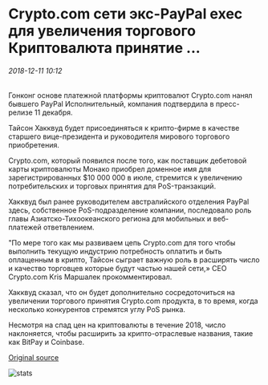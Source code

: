 # Crypto.com сети экс-PayPal exec для увеличения торгового Криптовалюта принятие ...

###### 2018-12-11 10:12

Гонконг основе платежной платформы криптовалют Crypto.com нанял бывшего PayPal Исполнительный, компания подтвердила в пресс-релизе 11 декабря.

Тайсон Хакквуд будет присоединяться к крипто-фирме в качестве старшего вице-президента и руководителя мирового торгового приобретения.

Crypto.com, который появился после того, как поставщик дебетовой карты криптовалюты Монако приобрел доменное имя для зарегистрированных $10 000 000 в июле, стремится к увеличению потребительских и торговых принятия для PoS-транзакций.

Хакквуд был ранее руководителем австралийского отделения PayPal здесь, собственное PoS-подразделение компании, последовало роль главы Азиатско-Тихоокеанского региона для мобильных и веб-платежей ответвлением.

"По мере того как мы развиваем цепь Crypto.com для того чтобы выполнить текущую индустрию потребность оплатить и быть оплащенным в крипто, Тайсон сыграет важную роль в расширять число и качество торговцев которые будут частью нашей сети,» CEO Crypto.com Kris Маршалек прокомментировал.

Хакквуд сказал, что он будет дополнительно сосредоточиться на увеличении торгового принятия Crypto.com продукта, в то время, когда несколько конкурентов стремятся углу PoS рынка.

Несмотря на спад цен на криптовалюты в течение 2018, число наклоняется, чтобы расширить за крипто-отраслевые названия, такие как BitPay и Coinbase.

[Original source](https://cointelegraph.com/news/cryptocom-nets-ex-paypal-exec-to-increase-merchant-cryptocurrency-adoption)

![stats](https://c.statcounter.com/11760860/0/a89fa40b/1/ "stats")